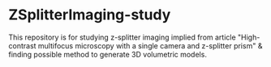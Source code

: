 # ZSplitterImaging-study
This repository is for studying z-splitter imaging implied from article "High-contrast multifocus microscopy with a single camera and z-splitter prism" &amp; finding possible method to generate 3D volumetric models.
